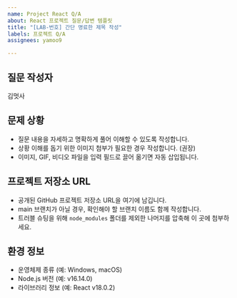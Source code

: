 ```yaml
---
name: Project React Q/A
about: React 프로젝트 질문/답변 템플릿
title: "[LAB-번호] 간단 명료한 제목 작성"
labels: 프로젝트 Q/A
assignees: yamoo9

---
```


## 질문 작성자

김멋사

## 문제 상황

- 질문 내용을 자세하고 명확하게 풀어 이해할 수 있도록 작성합니다.
- 상황 이해를 돕기 위한 이미지 첨부가 필요한 경우 작성합니다. (권장)
- 이미지, GIF, 비디오 파일을 입력 필드로 끌어 옮기면 자동 삽입됩니다. 

## 프로젝트 저장소 URL

- 공개된 GitHub 프로젝트 저장소 URL을 여기에 남깁니다.
- main 브랜치가 아닐 경우, 확인해야 할 브랜치 이름도 함께 작성합니다.
- 트러블 슈팅을 위해 `node_modules` 폴더를 제외한 나머지를 압축해 이 곳에 첨부하세요.

## 환경 정보

- 운영체제 종류 (예: Windows, macOS)
- Node.js 버전 (예: v16.14.0)
- 라이브러리 정보 (예: React v18.0.2)

